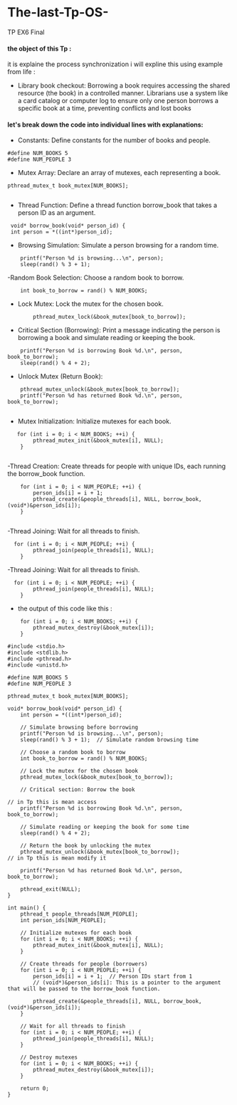 # The-last-Tp-OS-
TP EX6 Final


#### the object of this Tp :
it is explaine the process synchronization i  will expline this using example from life  :
 - Library book checkout: Borrowing a book requires accessing the shared resource (the book) in a controlled manner. Librarians use a system like a card catalog or computer log to ensure only one person borrows a specific book at a time, preventing conflicts and lost books

#### let's break down the code into individual lines with explanations:


- Constants: Define constants for the number of books and people.
```
#define NUM_BOOKS 5
#define NUM_PEOPLE 3

```
- Mutex Array: Declare an array of mutexes, each representing a book.

```
pthread_mutex_t book_mutex[NUM_BOOKS];


```
- Thread Function: Define a thread function borrow_book that takes a person ID as an argument.
```
 void* borrow_book(void* person_id) {
 int person = *((int*)person_id);

```
- Browsing Simulation: Simulate a person browsing for a random time.

```
    printf("Person %d is browsing...\n", person);
    sleep(rand() % 3 + 1);

```
-Random Book Selection: Choose a random book to borrow.

```
    int book_to_borrow = rand() % NUM_BOOKS;

```
- Lock Mutex: Lock the mutex for the chosen book.

```
        pthread_mutex_lock(&book_mutex[book_to_borrow]);

```
- Critical Section (Borrowing): Print a message indicating the person is borrowing a book and simulate reading or keeping the book.

```
    printf("Person %d is borrowing Book %d.\n", person, book_to_borrow);
    sleep(rand() % 4 + 2);

```

- Unlock Mutex (Return Book): 

```
    pthread_mutex_unlock(&book_mutex[book_to_borrow]);
    printf("Person %d has returned Book %d.\n", person, book_to_borrow);


```
- Mutex Initialization: Initialize mutexes for each book.


```
   for (int i = 0; i < NUM_BOOKS; ++i) {
        pthread_mutex_init(&book_mutex[i], NULL);
    }


```
-Thread Creation: Create threads for people with unique IDs, each running the borrow_book function.



```
    for (int i = 0; i < NUM_PEOPLE; ++i) {
        person_ids[i] = i + 1;
        pthread_create(&people_threads[i], NULL, borrow_book, (void*)&person_ids[i]);
    }


```
-Thread Joining: Wait for all threads to finish.

```
  for (int i = 0; i < NUM_PEOPLE; ++i) {
        pthread_join(people_threads[i], NULL);
    }
```
-Thread Joining: Wait for all threads to finish.

```
  for (int i = 0; i < NUM_PEOPLE; ++i) {
        pthread_join(people_threads[i], NULL);
    }
```


- the output of this code like this : 
```
    for (int i = 0; i < NUM_BOOKS; ++i) {
        pthread_mutex_destroy(&book_mutex[i]);
    }

```





```
#include <stdio.h>
#include <stdlib.h>
#include <pthread.h>
#include <unistd.h>

#define NUM_BOOKS 5
#define NUM_PEOPLE 3

pthread_mutex_t book_mutex[NUM_BOOKS];

void* borrow_book(void* person_id) {
    int person = *((int*)person_id);

    // Simulate browsing before borrowing
    printf("Person %d is browsing...\n", person);
    sleep(rand() % 3 + 1);  // Simulate random browsing time

    // Choose a random book to borrow
    int book_to_borrow = rand() % NUM_BOOKS;

    // Lock the mutex for the chosen book
    pthread_mutex_lock(&book_mutex[book_to_borrow]);

    // Critical section: Borrow the book

// in Tp this is mean access 
    printf("Person %d is borrowing Book %d.\n", person, book_to_borrow);

    // Simulate reading or keeping the book for some time
    sleep(rand() % 4 + 2);

    // Return the book by unlocking the mutex
    pthread_mutex_unlock(&book_mutex[book_to_borrow]);
// in Tp this is mean modify it  

    printf("Person %d has returned Book %d.\n", person, book_to_borrow);

    pthread_exit(NULL);
}

int main() {
    pthread_t people_threads[NUM_PEOPLE];
    int person_ids[NUM_PEOPLE];

    // Initialize mutexes for each book
    for (int i = 0; i < NUM_BOOKS; ++i) {
        pthread_mutex_init(&book_mutex[i], NULL);
    }

    // Create threads for people (borrowers)
    for (int i = 0; i < NUM_PEOPLE; ++i) {
        person_ids[i] = i + 1;  // Person IDs start from 1
        // (void*)&person_ids[i]: This is a pointer to the argument that will be passed to the borrow_book function.

        pthread_create(&people_threads[i], NULL, borrow_book, (void*)&person_ids[i]);
    }

    // Wait for all threads to finish 
    for (int i = 0; i < NUM_PEOPLE; ++i) {
        pthread_join(people_threads[i], NULL);
    }

    // Destroy mutexes
    for (int i = 0; i < NUM_BOOKS; ++i) {
        pthread_mutex_destroy(&book_mutex[i]);
    }

    return 0;
}

```
